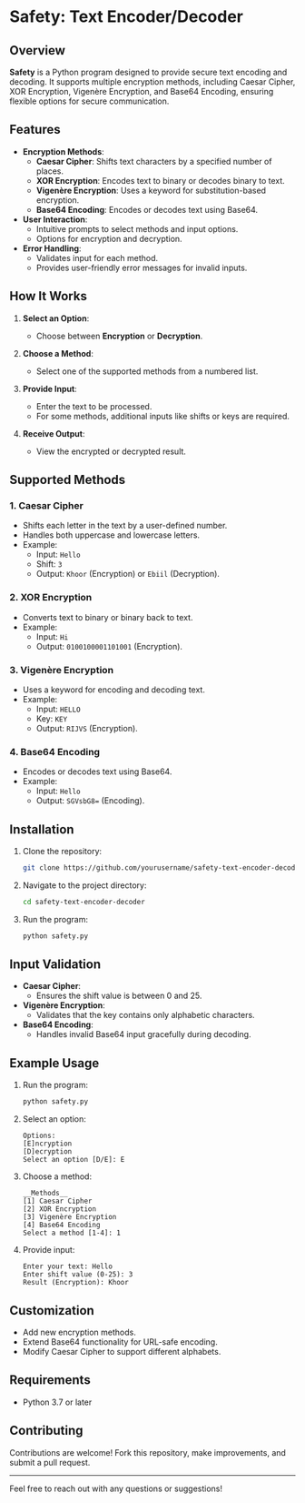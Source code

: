 # Safety: Text Encoder/Decoder

## Overview

**Safety** is a Python program designed to provide secure text encoding and decoding. It supports multiple encryption methods, including Caesar Cipher, XOR Encryption, Vigenère Encryption, and Base64 Encoding, ensuring flexible options for secure communication.

## Features

- **Encryption Methods**:
  - **Caesar Cipher**: Shifts text characters by a specified number of places.
  - **XOR Encryption**: Encodes text to binary or decodes binary to text.
  - **Vigenère Encryption**: Uses a keyword for substitution-based encryption.
  - **Base64 Encoding**: Encodes or decodes text using Base64.
- **User Interaction**:
  - Intuitive prompts to select methods and input options.
  - Options for encryption and decryption.
- **Error Handling**:
  - Validates input for each method.
  - Provides user-friendly error messages for invalid inputs.

## How It Works

1. **Select an Option**:
   - Choose between **Encryption** or **Decryption**.

2. **Choose a Method**:
   - Select one of the supported methods from a numbered list.

3. **Provide Input**:
   - Enter the text to be processed.
   - For some methods, additional inputs like shifts or keys are required.

4. **Receive Output**:
   - View the encrypted or decrypted result.

## Supported Methods

### 1. Caesar Cipher
- Shifts each letter in the text by a user-defined number.
- Handles both uppercase and lowercase letters.
- Example:
  - Input: `Hello`
  - Shift: `3`
  - Output: `Khoor` (Encryption) or `Ebiil` (Decryption).

### 2. XOR Encryption
- Converts text to binary or binary back to text.
- Example:
  - Input: `Hi`
  - Output: `0100100001101001` (Encryption).

### 3. Vigenère Encryption
- Uses a keyword for encoding and decoding text.
- Example:
  - Input: `HELLO`
  - Key: `KEY`
  - Output: `RIJVS` (Encryption).

### 4. Base64 Encoding
- Encodes or decodes text using Base64.
- Example:
  - Input: `Hello`
  - Output: `SGVsbG8=` (Encoding).

## Installation

1. Clone the repository:
   ```bash
   git clone https://github.com/yourusername/safety-text-encoder-decoder.git
   ```
2. Navigate to the project directory:
   ```bash
   cd safety-text-encoder-decoder
   ```
3. Run the program:
   ```bash
   python safety.py
   ```

## Input Validation

- **Caesar Cipher**:
  - Ensures the shift value is between 0 and 25.
- **Vigenère Encryption**:
  - Validates that the key contains only alphabetic characters.
- **Base64 Encoding**:
  - Handles invalid Base64 input gracefully during decoding.

## Example Usage

1. Run the program:
   ```bash
   python safety.py
   ```
2. Select an option:
   ```
   Options:
   [E]ncryption
   [D]ecryption
   Select an option [D/E]: E
   ```
3. Choose a method:
   ```
   __Methods__
   [1] Caesar Cipher
   [2] XOR Encryption
   [3] Vigenère Encryption
   [4] Base64 Encoding
   Select a method [1-4]: 1
   ```
4. Provide input:
   ```
   Enter your text: Hello
   Enter shift value (0-25): 3
   Result (Encryption): Khoor
   ```

## Customization

- Add new encryption methods.
- Extend Base64 functionality for URL-safe encoding.
- Modify Caesar Cipher to support different alphabets.

## Requirements

- Python 3.7 or later

## Contributing

Contributions are welcome! Fork this repository, make improvements, and submit a pull request.

---

Feel free to reach out with any questions or suggestions!
